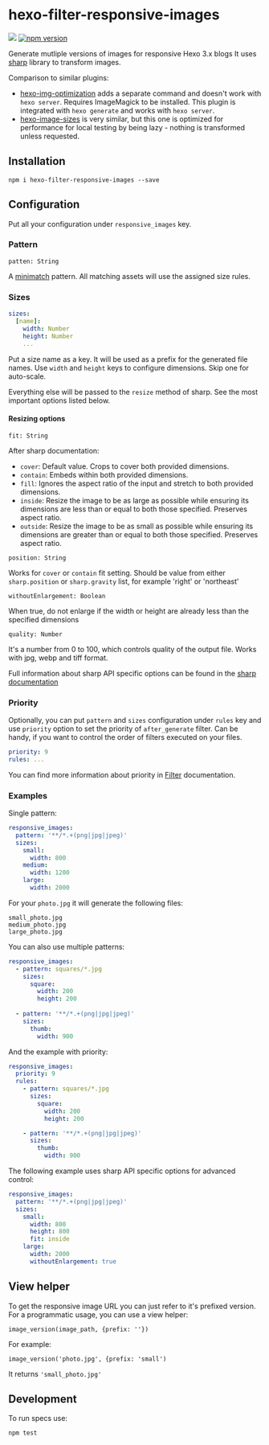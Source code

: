 # hexo-filter-responsive-images

![](https://travis-ci.org/hexojs/hexo-filter-responsive-images.svg?branch=master)
[![npm version](https://badge.fury.io/js/hexo-filter-responsive-images.svg)](https://badge.fury.io/js/hexo-filter-responsive-images)

Generate mutliple versions of images for responsive Hexo 3.x blogs
It uses [sharp](https://github.com/lovell/sharp) library to transform images.

Comparison to similar plugins:
 - [hexo-img-optimization](https://github.com/vkuznecovas/hexo-img-optimization) adds a separate command and doesn't work
    with `hexo server`. Requires ImageMagick to be installed. This plugin is integrated with `hexo generate` and works with `hexo server`.
 - [hexo-image-sizes](https://github.com/ottobonn/hexo-image-sizes) is very similar, but this one is optimized for
   performance for local testing by being lazy - nothing is transformed unless requested.

## Installation

```
npm i hexo-filter-responsive-images --save
```

## Configuration

Put all your configuration under `responsive_images` key.

### Pattern
```
patten: String
```

A [minimatch](https://github.com/isaacs/minimatch) pattern. All matching assets will use the
assigned size rules.

### Sizes

```yml
sizes:
  [name]:
    width: Number
    height: Number
    ...
```

Put a size name as a key. It will be used as a prefix for the generated file names.
Use `width` and `height` keys to configure dimensions. Skip one for auto-scale.

Everything else will be passed to the `resize` method of sharp. See the most important
options listed below.

#### Resizing options

```
fit: String
```

After sharp documentation:
- `cover`: Default value. Crops to cover both provided dimensions.
- `contain`: Embeds within both provided dimensions.
- `fill`: Ignores the aspect ratio of the input and stretch to both provided dimensions.
- `inside`: Resize the image to be as large as possible while ensuring its dimensions are less than or equal to both those specified.
            Preserves aspect ratio.
- `outside`: Resize the image to be as small as possible while ensuring its dimensions are greater than or equal to both those specified.
             Preserves aspect ratio.

```
position: String
```


Works for `cover` or `contain` fit setting. Should be value from either `sharp.position` or `sharp.gravity`
list, for example 'right' or 'northeast'

```
withoutEnlargement: Boolean
```


When true, do not enlarge if the width or height are already less than
the specified dimensions

```
quality: Number
```

It's a number from 0 to 100, which controls quality of the output file.
Works with jpg, webp and tiff format.

Full information about sharp API specific options can be found in the
[sharp documentation](http://sharp.pixelplumbing.com/en/stable/api-resize/)

### Priority

Optionally, you can put `pattern` and `sizes` configuration under `rules` key and use `priority` option to
set the priority of `after_generate` filter. Can be handy, if you want to control the order of filters executed
on your files.

```yml
priority: 9
rules: ...
```

You can find more information about priority in [Filter](https://hexo.io/api/filter.html) documentation.

### Examples

Single pattern:

```yml
responsive_images:
  pattern: '**/*.+(png|jpg|jpeg)'
  sizes:
    small:
      width: 800
    medium:
      width: 1200
    large:
      width: 2000
```

For your `photo.jpg` it will generate the following files:

```
small_photo.jpg
medium_photo.jpg
large_photo.jpg
```

You can also use multiple patterns:

```yml
responsive_images:
  - pattern: squares/*.jpg
    sizes:
      square:
        width: 200
        height: 200
        
  - pattern: '**/*.+(png|jpg|jpeg)'
    sizes:
      thumb:
        width: 900
```

And the example with priority:

```yml
responsive_images:
  priority: 9
  rules:
    - pattern: squares/*.jpg
      sizes:
        square:
          width: 200
          height: 200

    - pattern: '**/*.+(png|jpg|jpeg)'
      sizes:
        thumb:
          width: 900
```

The following example uses sharp API specific options for advanced control:

```yml
responsive_images:
  pattern: '**/*.+(png|jpg|jpeg)'
  sizes:
    small:
      width: 800
      height: 800
      fit: inside
    large:
      width: 2000
      withoutEnlargement: true
```

## View helper

To get the responsive image URL you can just refer to it's prefixed version. 
For a programmatic usage, you can use a view helper:

```
image_version(image_path, {prefix: ''})
```

For example:

```
image_version('photo.jpg', {prefix: 'small')
```

It returns `'small_photo.jpg'`


## Development

To run specs use:

```
npm test
```
